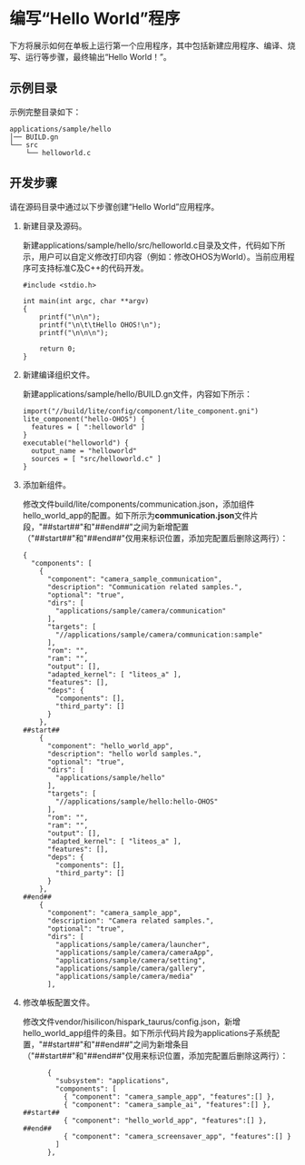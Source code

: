 # 编写“Hello World”程序


下方将展示如何在单板上运行第一个应用程序，其中包括新建应用程序、编译、烧写、运行等步骤，最终输出“Hello World！”。


## 示例目录

示例完整目录如下：



```
applications/sample/hello
│── BUILD.gn
└── src
    └── helloworld.c
```


## 开发步骤

请在源码目录中通过以下步骤创建“Hello World”应用程序。

1. 新建目录及源码。
   
   新建applications/sample/hello/src/helloworld.c目录及文件，代码如下所示，用户可以自定义修改打印内容（例如：修改OHOS为World）。当前应用程序可支持标准C及C++的代码开发。

   
   ```
   #include <stdio.h>
   
   int main(int argc, char **argv)
   {
       printf("\n\n");
       printf("\n\t\tHello OHOS!\n");
       printf("\n\n\n");
   
       return 0;
   }
   ```

2. 新建编译组织文件。
   
   新建applications/sample/hello/BUILD.gn文件，内容如下所示：

   
   ```
   import("//build/lite/config/component/lite_component.gni")
   lite_component("hello-OHOS") {
     features = [ ":helloworld" ]
   }
   executable("helloworld") {
     output_name = "helloworld"
     sources = [ "src/helloworld.c" ]
   }
   ```

3. 添加新组件。
   
   修改文件build/lite/components/communication.json，添加组件hello_world_app的配置。如下所示为**communication.json**文件片段，"\#\#start\#\#"和"\#\#end\#\#"之间为新增配置（"\#\#start\#\#"和"\#\#end\#\#"仅用来标识位置，添加完配置后删除这两行）：

   
   ```
   {
     "components": [
       {
         "component": "camera_sample_communication",
         "description": "Communication related samples.",
         "optional": "true",
         "dirs": [
           "applications/sample/camera/communication"
         ],
         "targets": [
           "//applications/sample/camera/communication:sample"
         ],
         "rom": "",
         "ram": "",
         "output": [],
         "adapted_kernel": [ "liteos_a" ],
         "features": [],
         "deps": {
           "components": [],
           "third_party": []
         }
       },
   ##start##
       {
         "component": "hello_world_app",
         "description": "hello world samples.",
         "optional": "true",
         "dirs": [
           "applications/sample/hello"
         ],
         "targets": [
           "//applications/sample/hello:hello-OHOS"
         ],
         "rom": "",
         "ram": "",
         "output": [],
         "adapted_kernel": [ "liteos_a" ],
         "features": [],
         "deps": {
           "components": [],
           "third_party": []
         }
       },
   ##end##
       {
         "component": "camera_sample_app",
         "description": "Camera related samples.",
         "optional": "true",
         "dirs": [
           "applications/sample/camera/launcher",
           "applications/sample/camera/cameraApp",
           "applications/sample/camera/setting",
           "applications/sample/camera/gallery",
           "applications/sample/camera/media"
         ],
   ```

4. 修改单板配置文件。
   
   修改文件vendor/hisilicon/hispark_taurus/config.json，新增hello_world_app组件的条目。如下所示代码片段为applications子系统配置，"\#\#start\#\#"和"\#\#end\#\#"之间为新增条目（"\#\#start\#\#"和"\#\#end\#\#"仅用来标识位置，添加完配置后删除这两行）：

   
   ```
         {
           "subsystem": "applications",
           "components": [
             { "component": "camera_sample_app", "features":[] },
             { "component": "camera_sample_ai", "features":[] },
   ##start##
             { "component": "hello_world_app", "features":[] },
   ##end##
             { "component": "camera_screensaver_app", "features":[] }
           ]
         },
   ```
